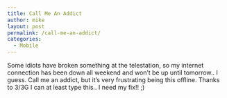 ```yaml
---
title: Call Me An Addict
author: mike
layout: post
permalink: /call-me-an-addict/
categories:
  - Mobile
---
```

Some idiots have broken something at the telestation, so my internet connection has been down all weekend and won&#8217;t be up until tomorrow.. I guess. Call me an addict, but it&#8217;s very frustrating being this offline. Thanks to 3/3G I can at least type this.. I need my fix!! ;)